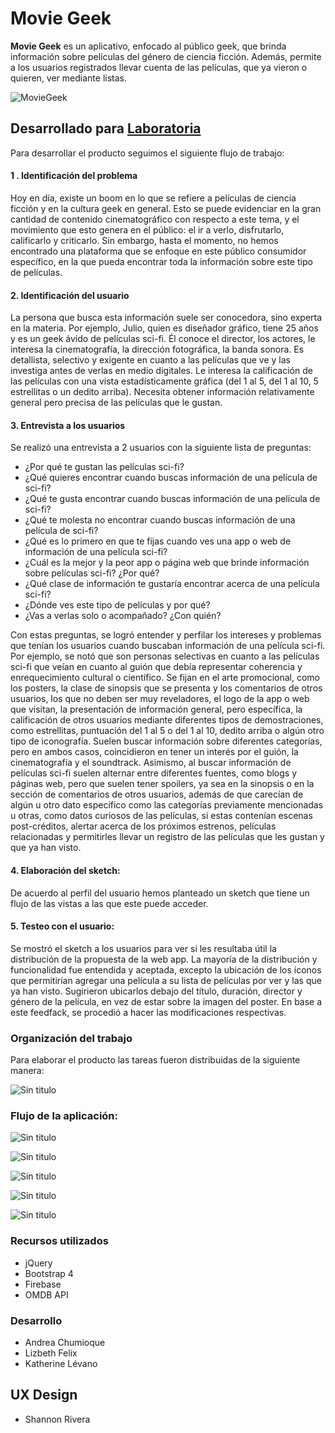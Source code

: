 # Movie Geek

**Movie Geek** es un aplicativo, enfocado al público geek, que brinda información sobre películas del género de ciencia ficción. Además, permite a los usuarios registrados llevar cuenta de las películas, que ya vieron o quieren, ver mediante listas.

![MovieGeek](https://fotos.subefotos.com/0b07e760fd5b611cab6b2d44789307b2o.png)

## Desarrollado para [Laboratoria](http://laboratoria.la) 

Para desarrollar el producto seguimos el siguiente flujo de trabajo:

#### 1 . Identificación del problema

  Hoy en día, existe un boom en lo que se refiere a películas de ciencia ficción y en la cultura geek en general. Esto se puede evidenciar en la gran cantidad de contenido cinematográfico con respecto a este tema, y el movimiento que esto genera en el público: el ir a verlo, disfrutarlo, calificarlo y criticarlo. Sin embargo, hasta el momento, no hemos encontrado una plataforma que se enfoque en este público consumidor específico, en la que pueda encontrar toda la información sobre este tipo de películas.

#### 2. Identificación del usuario

  La persona que busca esta información suele ser conocedora, sino experta en la materia. Por ejemplo, Julio, quien es diseñador gráfico, tiene 25 años y es un geek ávido de películas sci-fi. Él conoce el director, los actores, le interesa la cinematografía, la dirección fotográfica, la banda sonora. Es detallista, selectivo y exigente en cuanto a las películas que ve y las investiga antes de verlas en medio digitales. Le interesa la calificación de las películas con una vista estadísticamente gráfica (del 1 al 5, del 1 al 10, 5 estrellitas o un dedito arriba). Necesita obtener información relativamente general pero precisa de las películas que le gustan.

#### 3. Entrevista a los usuarios

  Se realizó una entrevista a 2 usuarios con la siguiente lista de preguntas:
  * ¿Por qué te gustan las películas sci-fi?
  * ¿Qué quieres encontrar cuando buscas información de una película de sci-fi?
  * ¿Qué te gusta encontrar cuando buscas información de una película de sci-fi?
  * ¿Qué te molesta no encontrar cuando buscas información de una película de sci-fi?
  * ¿Qué es lo primero en que te fijas cuando ves una app o web de información de una película sci-fi?
  * ¿Cuál es la mejor y la peor app o página web que brinde información sobre películas sci-fi? ¿Por qué?
  * ¿Qué clase de información te gustaría encontrar acerca de una película sci-fi?
  * ¿Dónde ves este tipo de películas y por qué?
  * ¿Vas a verlas solo o acompañado? ¿Con quién?

  Con estas preguntas, se logró entender y perfilar los intereses y problemas que tenían los usuarios cuando buscaban información de una película sci-fi. Por ejemplo, se notó que son personas selectivas en cuanto a las películas sci-fi que veían en cuanto al guión que debía representar coherencia y enrequecimiento cultural o científico. Se fijan en el arte promocional, como los posters, la clase de sinopsis que se presenta y los comentarios de otros usuarios, los que no deben ser muy reveladores, el logo de la app o web que visitan, la presentación de información general, pero específica, la calificación de otros usuarios mediante diferentes tipos de demostraciones, como estrellitas, puntuación del 1 al 5 o del 1 al 10, dedito arriba o algún otro tipo de iconografía. Suelen buscar información sobre diferentes categorías, pero en ambos casos, coincidieron en tener un interés por el guión, la cinematografía y el soundtrack. Asimismo, al buscar información de películas sci-fi suelen alternar entre diferentes fuentes, como blogs y páginas web, pero que suelen tener spoilers, ya sea en la sinopsis o en la sección de comentarios de otros usuarios, además de que carecían de algún u otro dato específico como las categorías previamente mencionadas u otras, como datos curiosos de las películas, si estas contenían escenas post-créditos, alertar acerca de los próximos estrenos, películas relacionadas y permitirles llevar un registro de las películas que les gustan y que ya han visto.

#### 4. Elaboración del sketch:

  De acuerdo al perfil del usuario hemos planteado un sketch que tiene un flujo de las vistas a las que este puede acceder.

#### 5. Testeo con el usuario:
  Se mostró el sketch a los usuarios para ver si les resultaba útil la distribución de la propuesta de la web app. La mayoría de la distribución y funcionalidad fue entendida y aceptada, excepto la ubicación de los íconos que permitirían agregar una película a su lista de películas por ver y las que ya han visto. Sugirieron ubicarlos debajo del título, duración, director y género de la película, en vez de estar sobre la imagen del poster.
  En base a este feedfack, se procedió a hacer las modificaciones respectivas.

### Organización del trabajo

Para elaborar el producto las tareas fueron distribuidas de la siguiente manera:

![Sin titulo](assets/docs/organización-trello.JPG)

### Flujo de la aplicación:

![Sin titulo](assets/docs/vista-login.png)

![Sin titulo](assets/docs/vista-register.png)

![Sin titulo](assets/docs/vista-search.png)

![Sin titulo](assets/docs/vista-movie-info.png)

![Sin titulo](assets/docs/vista-profile.png)

### Recursos utilizados

* jQuery
* Bootstrap 4
* Firebase
* OMDB API

### Desarrollo

* Andrea Chumioque
* Lizbeth Felix
* Katherine Lévano

## UX Design

* Shannon Rivera
